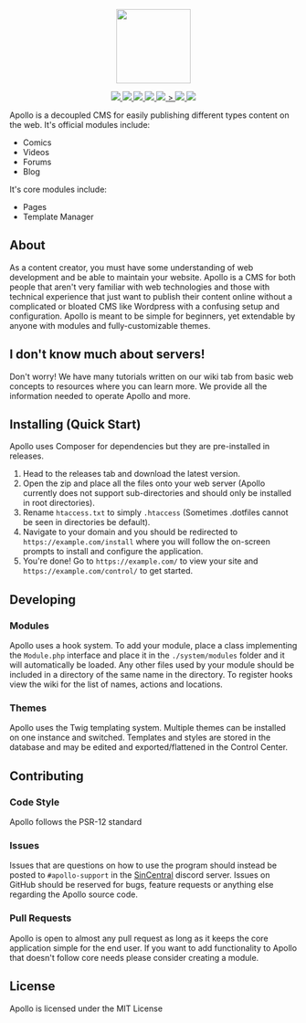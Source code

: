 <p align="center">
    <img src="https://apollo.cafe/assets/apollo_logo.svg" height="130" />
</p>
<p align="center">
  <a href="https://github.com/SeeBeyondDev/Apollo/blob/master/LICENSE" alt="License">
    <img src="https://img.shields.io/github/license/SeeBeyondDev/Apollo">
  </a>
  <a href="https://github.com/SeeBeyondDev/Apollo/releases" alt="Release">
    <img src="https://img.shields.io/github/v/release/SeeBeyondDev/Apollo?include_prereleases">
  </a>
  <a href="https://github.com/SeeBeyondDev/Apollo/issues" alt="Issues">
    <img src="https://img.shields.io/github/issues/SeeBeyondDev/Apollo">
  </a>
  <a href="https://github.com/SeeBeyondDev/Apollo/graphs/contributors" alt="Contributors">
    <img src="https://img.shields.io/github/contributors/SeeBeyondDev/Apollo" />
  </a>
  <a href="#" alt="PHP Version">
    <img src="https://img.shields.io/badge/php-%5E7.4-informational" />
  </a>
  <a href="#" alt="Travis Build">>
    <img src="https://img.shields.io/travis/SeeBeyondDev/Apollo"
  </a>
  <a href="https://discord.gg/fxF8MPm" alt="Chat on Discord">
    <img src="https://img.shields.io/discord/673330782357422091?logo=discord">
  </a>   
</p>

Apollo is a decoupled CMS for easily publishing different types content on the web. It's official modules include:
- Comics
- Videos
- Forums
- Blog

It's core modules include:
- Pages
- Template Manager

## About
As a content creator, you must have some understanding of web development and be able to maintain your website. Apollo is a CMS for both people that aren't very familiar with web technologies and those with technical experience that just want to publish their content online without a complicated or bloated CMS like Wordpress with a confusing setup and configuration.
Apollo is meant to be simple for beginners, yet extendable by anyone with modules and fully-customizable themes.

## I don't know much about servers!
Don't worry! We have many tutorials written on our wiki tab from basic web concepts to resources where you can learn more.
We provide all the information needed to operate Apollo and more.

## Installing (Quick Start)
Apollo uses Composer for dependencies but they are pre-installed in releases.
1. Head to the releases tab and download the latest version.
2. Open the zip and place all the files onto your web server (Apollo currently does not support sub-directories and should only be installed in root directories).
3. Rename `htaccess.txt` to simply `.htaccess` (Sometimes .dotfiles cannot be seen in directories be default).
4. Navigate to your domain and you should be redirected to `https://example.com/install` where you will follow the on-screen prompts to install and configure the application.
5. You're done! Go to `https://example.com/` to view your site and `https://example.com/control/` to get started.

## Developing

### Modules
Apollo uses a hook system.
To add your module, place a class implementing the `Module.php` interface and place it in the `./system/modules` folder and it will automatically be loaded. Any other files used by your module should be included in a directory of the same name in the directory.
To register hooks view the wiki for the list of names, actions and locations.
### Themes
Apollo uses the Twig templating system. Multiple themes can be installed on one instance and switched. Templates and styles are stored in the database and may be edited and exported/flattened in the Control Center.

## Contributing

### Code Style
Apollo follows the PSR-12 standard
### Issues
Issues that are questions on how to use the program should instead be posted to `#apollo-support` in the [SinCentral](https://sincentral.net/discord) discord server.
Issues on GitHub should be reserved for bugs, feature requests or anything else regarding the Apollo source code.

### Pull Requests
Apollo is open to almost any pull request as long as it keeps the core application simple for the end user.
If you want to add functionality to Apollo that doesn't follow core needs please consider creating a module. 

## License
Apollo is licensed under the MIT License
